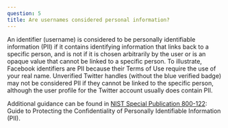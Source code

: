 ```yaml
---
question: 5
title: Are usernames considered personal information?
---
```

An identifier (username) is considered to be personally identifiable information (PII) if it contains identifying information that links back to a specific person, and is not if it is chosen arbitrarily by the user or is an opaque value that cannot be linked to a specific person. To illustrate, Facebook identifiers are PII because their Terms of Use require the use of your real name. Unverified Twitter handles (without the blue verified badge) may not be considered PII if they cannot be linked to the specific person, although the user profile for the Twitter account usually does contain PII.

Additional guidance can be found in [NIST Special Publication 800-122](https://csrc.nist.gov/publications/detail/sp/800-122/final): Guide to Protecting the Confidentiality of Personally Identifiable Information (PII).

 